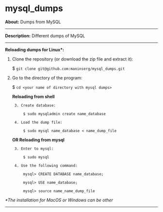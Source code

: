 # mysql_dumps

**About:** Dumps from MySQL

<hr>

**Description:** Different dumps of MySQL

<hr>

<b>Reloading dumps for Linux*:</b>

1. Clone the repository (or download the zip file and extract it):

    $ `git clone git@github.com:maninserg/mysql_dumps.git`

2. Go to the directory of the program:
   
    $ `cd <your name of directory with mysql dumps>`

    **Reloading from shell**

        3. Create database:
   
            $ sudo mysqladmin create name_database
    
        4. Load the dump file:

            $ sudo mysql name_database < name_dump_file
    
      **OR Reloading from mysql**

        3. Enter to mysql:

            $ sudo mysql

        4. Use the following command:
            
            mysql> CREATE DATABASE name_database;
    
            mysql> USE name_database;
    
            mysql> source name_name_dump_file
    
<i>*The installation for MacOS or Windows can be other</i>

<hr>
